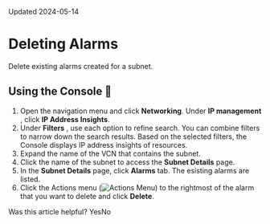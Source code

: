 Updated 2024-05-14
# Deleting Alarms
Delete existing alarms created for a subnet. 
## Using the Console 🔗 
  1. Open the navigation menu and click **Networking**. Under **IP management** , click **IP Address Insights**.
  2. Under **Filters** , use each option to refine search. You can combine filters to narrow down the search results. Based on the selected filters, the Console displays IP address insights of resources.
  3. Expand the name of the VCN that contains the subnet.
  4. Click the name of the subnet to access the **Subnet Details** page.
  5. In the **Subnet Details** page, click **Alarms** tab.
The esisting alarms are listed.
  6. Click the Actions menu (![Actions Menu](https://docs.oracle.com/en-us/iaas/Content/libraries/global-images/actions-menu.png)) to the rightmost of the alarm that you want to delete and click **Delete**.


Was this article helpful?
YesNo

